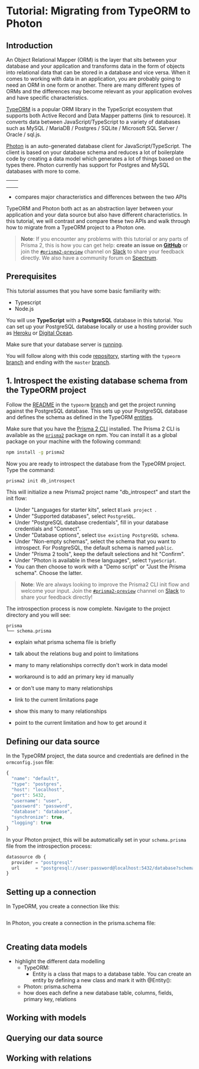 # Tutorial: Migrating from TypeORM to Photon

## Introduction

An Object Relational Mapper (ORM) is the layer that sits between your database and your application and transforms data in the form of objects into relational data that can be stored in a database and vice versa.  When it comes to working with data in an application, you are probably going to need an ORM in one form or another. There are many different types of ORMs and the differences may become relevant as your application evolves and have specific characteristics. 

[TypeORM](https://typeorm.io/) is a popular ORM library in the TypeScript ecosystem that supports both Active Record and Data Mapper patterns (link to resource).  It converts data between JavaScript/TypeScript to a variety of databases such as MySQL / MariaDB / Postgres / SQLite / Microsoft SQL Server / Oracle / sql.js. 

[Photon](https://photonjs.prisma.io/) is an auto-generated database client for JavaScript/TypeScript. The client is based on your database schema and reduces a lot of boilerplate code by creating a data model which generates a lot of things based on the types there.  Photon currently has support for Postgres and MySQL databases with more to come. 

|   |   |
|---|---|
|   |   | 
|   |   |
|   |   | 

- compares major characteristics and differences between the two APIs

TypeORM and Photon both act as an abstraction layer between your application and your data source but also have different characteristics. In this tutorial, we will contrast and compare these two APIs and walk through how to migrate from a TypeORM project to a Photon one. 

> **Note**: If you encounter any problems with this tutorial or any parts of Prisma 2, this is how you can get help: **create an issue on [GitHub](https://github.com/prisma/prisma2/issues)** or join the [`#prisma2-preview`](https://prisma.slack.com/messages/CKQTGR6T0/) channel on [Slack](https://slack.prisma.io/) to share your feedback directly. We also have a community forum on [Spectrum](https://spectrum.chat/prisma).

## Prerequisites
This tutorial assumes that you have some basic familiarity with:

- Typescript
- Node.js

You will use **TypeScript** with a **PostgreSQL** database in this tutorial. You can set up your PostgreSQL database locally or use a hosting provider such as [Heroku](https://elements.heroku.com/addons) or [Digital Ocean](https://www.digitalocean.com/community/tutorials/how-to-install-and-use-postgresql-on-ubuntu-18-04).

Make sure that your database server is [running](https://tableplus.com/blog/2018/10/how-to-start-stop-restart-postgresql-server.html).

You will follow along with this code [repository](https://github.com/infoverload/migration_typeorm_photon), starting with the `typeorm` [branch](https://github.com/infoverload/migration_typeorm_photon/tree/typeorm) and ending with the `master` [branch](https://github.com/infoverload/migration_typeorm_photon/tree/master).


## 1. Introspect the existing database schema from the TypeORM project

Follow the [README](https://github.com/infoverload/migration_typeorm_photon/blob/typeorm/README.md) in the `typeorm` [branch](https://github.com/infoverload/migration_typeorm_photon/tree/typeorm) and get the project running against the PostgreSQL database. This sets up your PostgreSQL database and defines the schema as defined in the TypeORM [entities](https://typeorm.io/#/entities). 

Make sure that you have the [Prisma 2 CLI](https://github.com/prisma/prisma2/blob/master/docs/prisma2-cli.md) installed. The Prisma 2 CLI is available as the [`prisma2`](https://www.npmjs.com/package/prisma2) package on npm. You can install it as a global package on your machine with the following command:

```sh
npm install -g prisma2
```

Now you are ready to introspect the database from the TypeORM project.  Type the command:

```sh
prisma2 init db_introspect
```
This will initialize a new Prisma2 project name "db_introspect" and start the init flow:  

- Under "Languages for starter kits", select `Blank project `.
- Under "Supported databases", select `PostgreSQL`.
- Under "PostgreSQL database credentials", fill in your database credentials and "Connect".
- Under "Database options", select `Use existing PostgreSQL schema`.
- Under "Non-empty schemas", select the schema that you want to introspect.  For PostgreSQL, the default schema is named `public`. 
- Under "Prisma 2 tools", keep the default selections and hit "Confirm". 
- Under "Photon is available in these languages", select `TypeScript`.
- You can then choose to work with a "Demo script" or "Just the Prisma schema".  Choose the latter.  

> **Note**: We are always looking to improve the Prisma2 CLI init flow and welcome your input.  Join the [`#prisma2-preview`](https://prisma.slack.com/messages/CKQTGR6T0/) channel on [Slack](https://slack.prisma.io/) to share your feedback directly! 

The introspection process is now complete. Navigate to the project directory  and you will see: 

```
prisma
└── schema.prisma
```

- explain what prisma schema file is briefly
- talk about the relations bug and point to limitations

- many to many relationships correctly don't work in data model
- workaround is to add an primary key id manually
- or don't use many to many relationships
- link to the current limitations page


- show this many to many relationships
- point to the current limitation and how to get around it


## Defining our data source

In the TypeORM project, the data source and credentials are defined in the `ormconfig.json` file:

```ts
{
  "name": "default",
  "type": "postgres",
  "host": "localhost",
  "port": 5432,
  "username": "user",
  "password": "password",
  "database": "database",
  "synchronize": true,
  "logging": true
}
```
In your Photon project, this will be automatically set in your `schema.prisma` file from the introspection process:

```ts
datasource db {
  provider = "postgresql"
  url      = "postgresql://user:password@localhost:5432/database?schema=public"
}
```

## Setting up a connection

In TypeORM, you create a connection like this: 

```ts
```

In Photon, you create a connection in the prisma.schema file:

```ts
```

## Creating data models

- highlight the different data modelling
    - TypeORM: 
        - Entity is a class that maps to a database table. You can create an entity by defining a new class and mark it with @Entity():
    - Photon: prisma.schema
    - how does each define a new database table, columns, fields, primary key, relations


## Working with models



## Querying our data source


## Working with relations
